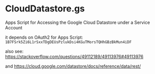 # CloudDatastore.gs
Apps Script for Accessing the Google Cloud Datastore under a Service Account

it depends on OAuth2 for Apps Script: `1B7FSrk5Zi6L1rSxxTDgDEUsPzlukDsi4KGuTMorsTQHhGBzBkMun4iDF`

also see: https://stackoverflow.com/questions/49112189/49113976#49113976

and https://cloud.google.com/datastore/docs/reference/data/rest/
